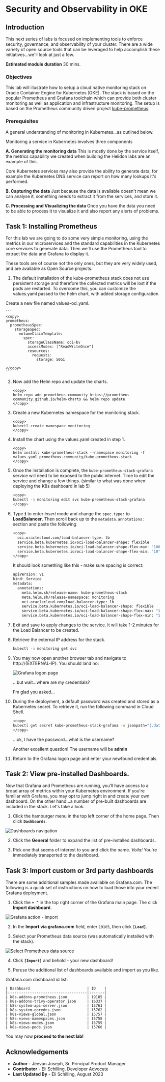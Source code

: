 # Security and Observability in OKE

## Introduction

This next series of labs is focused on implementing tools to enforce security, governance, and observability of your cluster. There are a wide variety of open source tools that can be leveraged to help accomplish these initiatives...we'll look at just a few.

**Estimated module duration** 30 mins.

### Objectives

This lab will illustrate how to setup a cloud native monitoring stack on Oracle Container Engine for
Kubernetes (OKE). The stack is based on the popular Prometheus and Grafana toolchain which can provide
both cluster monitoring as well as application and infrastructure monitoring. The setup is based on the
Prometheus community driven project [kube-prometheus](https://github.com/prometheus-operator/kube-prometheus).

### Prerequisites

A general understanding of monitoring in Kubernetes...as outlined below.

Monitoring a service in Kubernetes involves three components

**A. Generating the monitoring data**
This is mostly done by the service itself, the metrics capability we created when building the Helidon labs are an example of this.

Core Kubernetes services may also provide the ability to generate data, for example the Kubernetes DNS service can report on how many lookups it's performed.

**B. Capturing the data**
Just because the data is available doesn't mean we can analyse it, something needs to extract it from the services, and store it. 

**C. Processing and Visualizing the data**
Once you have the data you need to be able to process it to visualize it and also report any alerts of problems.


## Task 1: Installing Prometheus

For this lab we are going to do some very simple monitoring, using the metrics in our microservices and the standard capabilities in the Kubernetes core services to generate data.  Then we'll use the Prometheus tool to extract the data and Grafana to display it.

These tools are of course not the only ones, but they are very widely used, and are available as Open Source projects.

1. The default installation of the kube-prometheus stack does not use persistent storage and therefore the collected metrics will be lost if the pods are restarted. To overcome this, you can customize the values.yaml passed to the helm chart, with added storage configuration.

  Create a new file named values-oci.yaml.

    ```
    <copy>
    prometheus:
      prometheusSpec:
        storageSpec:
          volumeClaimTemplate:
            spec:
              storageClassName: oci-bv
              accessModes: ["ReadWriteOnce"]
              resources:
                requests:
                  storage: 50Gi

    </copy>
    ```

2. Now add the Helm repo and update the charts.

    ```
    <copy>
    helm repo add prometheus-community https://prometheus-community.github.io/helm-charts && helm repo update
    </copy>
    ```

3. Create a new Kubernetes namespace for the monitoring stack.

    ```
    <copy>
    kubectl create namespace monitoring
    </copy>
    ```

4. Install the chart using the values.yaml created in step 1.

    ```
    <copy>
    helm install kube-prometheus-stack --namespace monitoring -f values.yaml prometheus-community/kube-prometheus-stack
    </copy>
    ```

5. Once the installation is complete, the `kube-prometheus-stack-grafana` service will need to be exposed to the public internet. Time to edit the service and change a few things. (similar to what was done when deploying the K8s dashboard in lab 5)

    ```bash
    <copy>
    kubectl -n monitoring edit svc kube-prometheus-stack-grafana
    </copy>
    ```

6. Type **`i`** to enter *insert* mode and change the `spec.type:` to **LoadBalancer**. Then scroll back up to the `metadata.annotations:` section and paste the following:

    ```bash
    <copy>
      oci.oraclecloud.com/load-balancer-type: lb
      service.beta.kubernetes.io/oci-load-balancer-shape: flexible
      service.beta.kubernetes.io/oci-load-balancer-shape-flex-max: "100"
      service.beta.kubernetes.io/oci-load-balancer-shape-flex-min: "10"
    </copy>
    ```

    It should look something like this - make sure spacing is correct:

    ```bash
    apiVersion: v1
    kind: Service
    metadata:
      annotations:
        meta.helm.sh/release-name: kube-prometheus-stack
        meta.helm.sh/release-namespace: monitoring
        oci.oraclecloud.com/load-balancer-type: lb
        service.beta.kubernetes.io/oci-load-balancer-shape: flexible
        service.beta.kubernetes.io/oci-load-balancer-shape-flex-max: "100"
        service.beta.kubernetes.io/oci-load-balancer-shape-flex-min: "10"
    ```

7. Exit and save to apply changes to the service. It will take 1-2 minutes for the Load Balancer to be created.

8. Retrieve the external IP address for the stack.

    ```bash
    kubectl -n monitoring get svc
    ```

9. You may now open another browser tab and navigate to http://{EXTERNAL-IP}. You should land no:

    ![Grafana logon page](images/grafana-login.png)

    ...but wait...where are my credentials?

    I'm glad you asked...

10. During the deployment, a default password was created and stored as a Kubernetes secret. To retrieve it, run the following command in Cloud Shell.

    ```bash
    <copy>
    kubectl get secret kube-prometheus-stack-grafana -o jsonpath="{.data.admin-password}" -n monitoring | base64 --decode;echo
    </copy>
    ```

    ...ok, I have the password...what is the username?

    Another excellent question! The username will be **admin**

11. Return to the Grafana logon page and enter your newfound credentials.

## Task 2: View pre-installed Dashboards.

Now that Grafana and Prometheus are running, you'll have access to a broad array of metrics within your Kubernetes environment. If you're familiar with Grafana, you may opt to jump right in and create your own dashboard. On the other hand...a number of pre-built dashboards are included in the stack. Let's take a look.

1. Click the hamburger menu in the top left corner of the home page. Then click **`Dashboards`**.

  ![Dashboards navigation](images/grafana-menu.png)

2. Click the **General** folder to expand the list of pre-installed dashboards.

3. Pick one that seems of interest to you and click the name.  *Voila!* You're immediately transported to the dashboard.

## Task 3: Import custom or 3rd party dashboards

There are some additional samples made available on Grafana.com. The following is a quick set of instructions on how to load those into your recent Grafana deployment.

1. Click the **`+ ^`** in the top right corner of the Grafana main page. The click **Import dashboard**.

  ![Grafana action - import](images/grafana-import.png)

2. In the **Import via grafana.com** field, enter `19105`, then click **`[Load]`**.

3. Select your Prometheus data source (was automatically installed with the stack).

  ![Select Prometheus data source](images/grafana-datasource.png)

4. Click **`[Import]`** and behold - your new dashboard!

5. Peruse the additional list of dashboards available and import as you like.

  Grafana.com dashboard id list:


    | Dashboard                          | ID    |
    |:-----------------------------------|:------|
    | k8s-addons-prometheus.json         | 19105 |
    | k8s-addons-trivy-operator.json     | 16337 |
    | k8s-system-api-server.json         | 15761 |
    | k8s-system-coredns.json            | 15762 |
    | k8s-views-global.json              | 15757 |
    | k8s-views-namespaces.json          | 15758 |
    | k8s-views-nodes.json               | 15759 |
    | k8s-views-pods.json                | 15760 |


You may now **proceed to the next lab!**

## Acknowledgements

* **Author** - Jeevan Joseph, Sr. Principal Product Manager
* **Contributor** - Eli Schilling, Developer Advocate
* **Last Updated By** - Eli Schilling, August 2023

